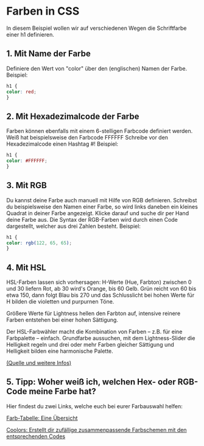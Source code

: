 # Farben in CSS

In diesem Beispiel wollen wir auf verschiedenen Wegen die Schriftfarbe einer h1 definieren.

## 1. Mit Name der Farbe

Definiere den Wert von "color" über den (englischen) Namen der Farbe.
Beispiel:

```css
h1 {
color: red;
}
``` 

## 2. Mit Hexadezimalcode der Farbe

Farben können ebenfalls mit einem 6-stelligen Farbcode definiert werden. 
Weiß hat beispielsweise den Farbcode FFFFFF
Schreibe vor den Hexadezimalcode einen Hashtag #!
Beispiel:

```css
h1 {
color: #FFFFFF;
}
``` 

## 3. Mit RGB

Du kannst deine Farbe auch manuell mit Hilfe von RGB definieren.
Schreibst du beispielsweise den Namen einer Farbe, so wird links daneben ein kleines Quadrat in deiner Farbe angezeigt.
Klicke darauf und suche dir per Hand deine Farbe aus.
Die Syntax der RGB-Farben wird durch einen Code dargestellt, welcher aus drei Zahlen besteht.
Beispiel:

```css
h1 {
color: rgb(122, 65, 65);
}
``` 

## 4. Mit HSL

HSL-Farben lassen sich vorhersagen: H-Werte (Hue, Farbton) zwischen 0 und 30 liefern Rot, ab 30 wird's Orange, bis 60 Gelb. Grün reicht von 60 bis etwa 150, dann folgt Blau bis 270 und das Schlusslicht bei hohen Werte für H bilden die violetten und purpurnen Töne.

Größere Werte für Lightness hellen den Farbton auf, intensive reinere Farben entstehen bei einer hohen Sättigung.

Der HSL-Farbwähler macht die Kombination von Farben – z.B. für eine Farbpalette – einfach. Grundfarbe aussuchen, mit dem Lightness-Slider die Helligkeit regeln und drei oder mehr Farben gleicher Sättigung und Helligkeit bilden eine harmonische Palette.

[(Quelle und weitere Infos)](https://www.mediaevent.de/css/farbrechner.html#:~:text=HSL%2DFarben%20lassen%20sich%20vorhersagen,die%20violetten%20und%20purpurnen%20T%C3%B6ne.)

## 5. Tipp: Woher weiß ich, welchen Hex- oder RGB-Code meine Farbe hat?

Hier findest du zwei Links, welche euch bei eurer Farbauswahl helfen:

[Farb-Tabelle: Eine Übersicht](https://www.farb-tabelle.de/de/farbtabelle.htm)

[Coolors: Erstellt dir zufällige zusammenpassende Farbschemen mit den entsprechenden Codes](https://coolors.co/)